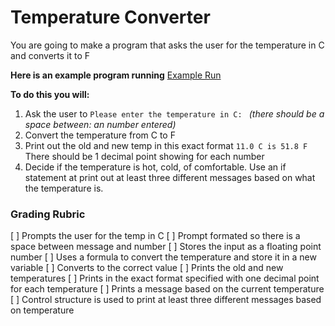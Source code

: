 Temperature Converter
============================================

You are going to make a program that asks the user for the temperature in C and converts it to F

**Here is an example program running**
[Example Run](#exampleRun.gif)

**To do this you will:**

1. Ask the user to ``Please enter the temperature in C: `` _(there should be a space between: an number entered)_
2. Convert the temperature from C to F
3. Print out the old and new temp in this exact format 
``11.0 C is 51.8 F`` 
There should be 1 decimal point showing for each number
4. Decide if the temperature is hot, cold, of comfortable. 
Use an if statement at print out at least three different messages based on what the temperature is.

### Grading Rubric ###

[ ] Prompts the user for the temp in C
[ ] Prompt formated so there is a space between message and number
[ ] Stores the input as a floating point number
[ ] Uses a formula to convert the temperature and store it in a new variable
[ ] Converts to the correct value
[ ] Prints the old and new temperatures
[ ] Prints in the exact format specified with one decimal point for each temperature
[ ] Prints a message based on the current temperature
[ ] Control structure is used to print at least three different messages based on temperature